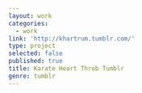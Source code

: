```yaml
---
layout: work
categories:
  - work
link: 'http://khartrum.tumblr.com/'
type: project
selected: false
published: true
title: Karate Heart Throb Tumblr
genre: tumblr
---
```


